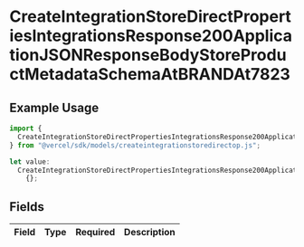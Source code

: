 # CreateIntegrationStoreDirectPropertiesIntegrationsResponse200ApplicationJSONResponseBodyStoreProductMetadataSchemaAtBRANDAt7823

## Example Usage

```typescript
import {
  CreateIntegrationStoreDirectPropertiesIntegrationsResponse200ApplicationJSONResponseBodyStoreProductMetadataSchemaAtBRANDAt7823,
} from "@vercel/sdk/models/createintegrationstoredirectop.js";

let value:
  CreateIntegrationStoreDirectPropertiesIntegrationsResponse200ApplicationJSONResponseBodyStoreProductMetadataSchemaAtBRANDAt7823 =
    {};
```

## Fields

| Field       | Type        | Required    | Description |
| ----------- | ----------- | ----------- | ----------- |